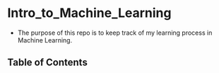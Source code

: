 # Intro_to_Machine_Learning
- The purpose of this repo is to keep track of my learning process in Machine Learning.

## Table of Contents

